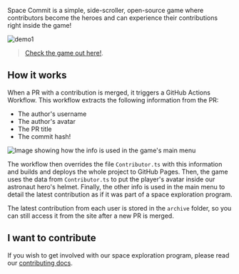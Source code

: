 
Space Commit is a simple, side-scroller, open-source game where contributors become the heroes and can experience their contributions right inside the game!

![demo1](https://user-images.githubusercontent.com/2507959/145306887-d7187363-b844-4f1f-a792-b0a65130f097.gif)

>[Check the game out here!](https://pawap90.github.io/space-commit).

## How it works

When a PR with a contribution is merged, it triggers a GitHub Actions Workflow. This workflow extracts the following information from the PR:

- The author's username
- The author's avatar
- The PR title
- The commit hash!
 
![Image showing how the info is used in the game's main menu](https://user-images.githubusercontent.com/2507959/145310841-d667b5ba-520b-41f5-baf8-abe04c07b079.png)

The workflow then overrides the file `Contributor.ts` with this information and builds and deploys the whole project to GitHub Pages. Then, the game uses the data from `Contributor.ts` to put the player's avatar inside our astronaut hero's helmet. Finally, the other info is used in the main menu to detail the latest contribution as if it was part of a space exploration program.

The latest contribution from each user is stored in the `archive` folder, so you can still access it from the site after a new PR is merged.

## I want to contribute

If you wish to get involved with our space exploration program, please read our [contributing docs](https://github.com/pawap90/space-commit/blob/main/CONTRIBUTING.md).
